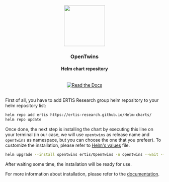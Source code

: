 <div align="center">
  <img src="https://github.com/ertis-research/opentwins/assets/48439828/74f974ba-3804-46de-9149-2c4fe7702e93" width="130" height="130" />

  <h3>OpenTwins</h3>
  <h4>Helm chart repository</h4>

</br>
<a href='https://ertis-research.github.io/opentwins' target="_blank"><img alt='Read the Docs' src='https://img.shields.io/badge/Docs-100000?style=for-the-badge&logo=Read the Docs&logoColor=000000&labelColor=33d9b2&color=40407a'/></a>
</div>

</br>

First of all, you have to add ERTIS Research group helm repository to your helm repository list:

```bash
helm repo add ertis https://ertis-research.github.io/Helm-charts/
helm repo update
```

Once done, the next step is installing the chart by executing this line on your terminal (in our case, we will use `opentwins` as release name and `opentwins` as namespace, but you can choose the one that you prefeer). To customize the installation, please refer to [Helm's values](https://github.com/ertis-research/Helm-charts/blob/main/OpenTwins/values.yaml) file.

```bash
helm upgrade --install opentwins ertis/OpenTwins -n opentwins --wait --dependency-update
```

After waiting some time, the installation will be ready for use.

For more information about installation, please refer to the [documentation](https://ertis-research.github.io/opentwins/docs/installation/using-helm).
